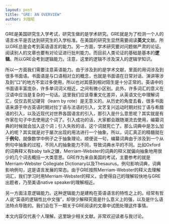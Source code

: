 ```yaml
---
layout: post
title: "GRE: AN OVERVIEW"
author: 刘锴昭
---
```


GRE是美国研究生入学考试，研究生做的是学术研究。GRE就是为了检测一个人的语言水平是否达到研究生的入学标准。在美国的研究生显然需要阅读**英文**文献。所以GRE总是会考到英语语言的能力。另一方面，学术研究要对问题做严肃的论证。阅读别人的文章也要有对论证进行批判能力。而目前人类论证的基础是基本的**逻辑**。所以GRE会考到逻辑能力。注意，这里的逻辑不涉及深入的逻辑学知识。

所以一方面我们需要注意英语能力。由于涉及到的是学术文献，里面的用词涉及到很多书面语。书面语是与口语相对立的概念，也就是书面语在日常对话、演讲等涉及到“口”的地方不宜过多使用，所以也对其感到相对陌生是十分正常的。英语中的书面语丰富庞杂，许多单词词义相近，之间有微小区别。此外，许多词汇的意义在汉语中应当是复杂的一句话。这里我们应该尊重文化差异，从英语文化中理解词汇，仅仅去死记硬背（learn by rote）是无意义的。从历史的角度去看，很多书面语来源于中古英语时期对拉丁语与法语的引入，文艺复兴运动时期对拉丁语与希腊语的引入，以及近现代对世界各国语言的引入，那引入是什么意思呢？其实就是有作家在句子中去使用这个词了。引入成功的话，大家都会跟随潮流去使用，编纂词典的时候就会加入这个词；引入失败的话，这个词就死亡了。那么词典中是怎么加入的呢？其实就是对于屡次出现的用法进行一个抽象。所以，词汇真正的精髓就在于**例句**，就像数学中例子之于抽象理论。顺便说一句，编纂词典由于涉及到一个从例句中抽象的过程，不同人的抽象能力不同，导致词典水平的不同。比如Oxford的词典释义有baby talk之嫌，Merriam-Webster的词典的释义就偏向抽象地用很少的几个词去概括一大类意思。GRE作为来自美国的考试，主要参考的就是Merriam-Webster Collegiate Dictionary以及Thesaurus。例句影响词典，词典影响例句，这是语言发展的常态。由于GRE按照Merriam-Webster的释义去理解词汇，我们学习时用Merriam-Webster的释义，会使得自己的理解较快地与GRE出题者，乃至美语native speaker的理解相近。

另一方面注意逻辑能力。这种逻辑能力是建构在英语语言的特性之上的。经常有哲人说“英语的逻辑性比中文强”，却很少解释究竟是什么意义上的强，以及是什么语法特点导致的。我们会在下一期关于GRE阅读的文章中试图处理这件事情。

本文内容仅代表个人理解。这里缺少相关文献。非常欢迎读者与我讨论。